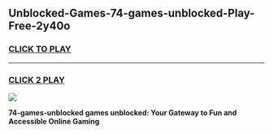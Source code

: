 
## Unblocked-Games-74-games-unblocked-Play-Free-2y40o
<h3>
<a href="https://premium76.site?title=74-games-unblocked&ref=18A1">CLICK TO PLAY</a></h3>
<hr>

<h3>
<a href="https://premium76.site?title=74-games-unblocked&ref=18A1">CLICK 2 PLAY</a>
  
</h3>

<a href="https://premium76.site?title=74-games-unblocked&ref=18A1"><img src="https://clearcache.store/games.png"></a>


**74-games-unblocked games unblocked: Your Gateway to Fun and Accessible Online Gaming**
